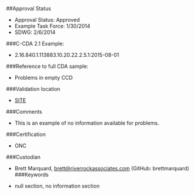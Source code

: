 ##Approval Status 

* Approval Status: Approved
* Example Task Force: 1/30/2014
* SDWG: 2/6/2014


###C-CDA 2.1 Example: 

* 2.16.840.1.113883.10.20.22.2.5.1:2015-08-01

###Reference to full CDA sample:
* Problems in empty CCD


###Validation location

* [SITE](https://sitenv.org/c-cda-validator)


###Comments

* This is an example of no information available for problems.

###Certification

* ONC

###Custodian

* Brett Marquard, brett@riverrockassociates.com (GitHub: brettmarquard)
###Keywords

* null section, no information section
